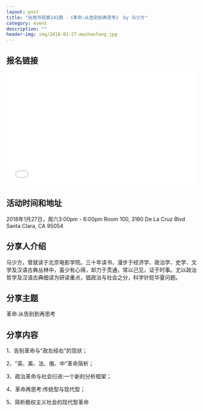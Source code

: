 ```yaml
---
layout: post
title: "谷雨书苑第141期 -《革命:从告别到再思考》 by 马少方"
category: event
description: ""
header-img: img/2018-01-27-mashaofang.jpg
---
```


## 报名链接
<div style="width:100%; text-align:left;" ><iframe src="//eventbrite.com/tickets-external?eid=42436219876&ref=etckt" frameborder="0" height="300" width="100%" vspace="0" hspace="0" marginheight="5" marginwidth="5" scrolling="auto" allowtransparency="true"></iframe></div>

## 活动时间和地址
2018年1月27日，周六3:00pm - 6:00pm
Room 100, 3160 De La Cruz Blvd Santa Clara, CA 95054

## 分享人介绍
马少方，曾就读于北京电影学院。三十年读书，漫步于经济学、政治学、史学、文学及汉语古典丛林中，虽少有心得，却力于贯通，常以己见，证于时事。尤以政治哲学及汉语古典细读为研读重点，倡政治与社会之分，科学针贬华夏问题。

## 分享主题

革命:从告别到再思考


## 分享内容 

1、告别革命与"政左经右"的现状；

2、"英、美、法、俄、中"革命简析；

3、政治革命与社会衍进:一个新的分析框架；

4、革命再思考:传统型与现代型；

5、简析极权主义社会的现代型革命
